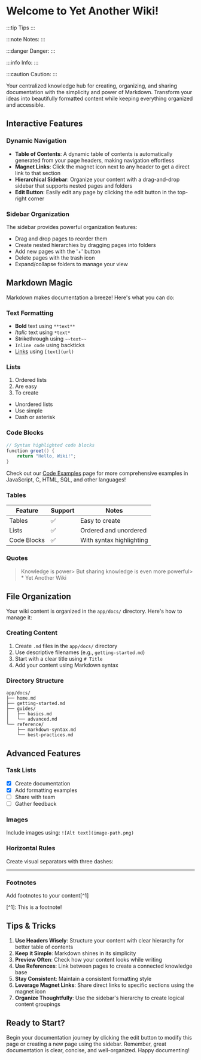 # Welcome to Yet Another Wiki!

:::tip
Tips
:::



:::note
Notes:
:::



:::danger
Danger:
:::



:::info
Info:
:::



:::caution
Caution:
:::



Your centralized knowledge hub for creating, organizing, and sharing documentation with the simplicity and power of Markdown. Transform your ideas into beautifully formatted content while keeping everything organized and accessible.

## Interactive Features

### Dynamic Navigation

* **Table of Contents**: A dynamic table of contents is automatically generated from your page headers, making navigation effortless
* **Magnet Links**: Click the magnet icon next to any header to get a direct link to that section
* **Hierarchical Sidebar**: Organize your content with a drag-and-drop sidebar that supports nested pages and folders
* **Edit Button**: Easily edit any page by clicking the edit button in the top-right corner

### Sidebar Organization

The sidebar provides powerful organization features:

* Drag and drop pages to reorder them
* Create nested hierarchies by dragging pages into folders
* Add new pages with the '+' button
* Delete pages with the trash icon
* Expand/collapse folders to manage your view

## Markdown Magic

Markdown makes documentation a breeze! Here's what you can do:

### Text Formatting

* **Bold** text using `**text**`
* *Italic* text using `*text*`
* ~~Strikethrough~~ using `~~text~~`
* `Inline code` using backticks
* [Links](https://example.com) using `[text](url)`

### Lists

1. Ordered lists
2. Are easy
3. To create

* Unordered lists
* Use simple
* Dash or asterisk

### Code Blocks

```java
// Syntax highlighted code blocks
function greet() {
    return "Hello, Wiki!";
}
```

Check out our [Code Examples](/code-examples) page for more comprehensive examples in JavaScript, C, HTML, SQL, and other languages!

### Tables

| Feature     | Support | Notes                    |
| ----------- | ------- | ------------------------ |
| Tables      | ✅       | Easy to create           |
| Lists       | ✅       | Ordered and unordered    |
| Code Blocks | ✅       | With syntax highlighting |

### Quotes

> Knowledge is power> But sharing knowledge is even more powerful> \* Yet Another Wiki

## File Organization

Your wiki content is organized in the `app/docs/` directory. Here's how to manage it:

### Creating Content

1. Create `.md` files in the `app/docs/` directory
2. Use descriptive filenames (e.g., `getting-started.md`)
3. Start with a clear title using `# Title`
4. Add your content using Markdown syntax

### Directory Structure

```text
app/docs/
├── home.md
├── getting-started.md
├── guides/
│   ├── basics.md
│   └── advanced.md
└── reference/
    ├── markdown-syntax.md
    └── best-practices.md
```

## Advanced Features

### Task Lists

* [x] Create documentation
* [x] Add formatting examples
* [ ] Share with team
* [ ] Gather feedback

### Images

Include images using: `![Alt text](image-path.png)`

### Horizontal Rules

Create visual separators with three dashes:

***

### Footnotes

Add footnotes to your content\[^1]

\[^1]: This is a footnote!

## Tips & Tricks

1. **Use Headers Wisely**: Structure your content with clear hierarchy for better table of contents
2. **Keep it Simple**: Markdown shines in its simplicity
3. **Preview Often**: Check how your content looks while writing
4. **Use References**: Link between pages to create a connected knowledge base
5. **Stay Consistent**: Maintain a consistent formatting style
6. **Leverage Magnet Links**: Share direct links to specific sections using the magnet icon
7. **Organize Thoughtfully**: Use the sidebar's hierarchy to create logical content groupings

## Ready to Start?

Begin your documentation journey by clicking the edit button to modify this page or creating a new page using the sidebar. Remember, great documentation is clear, concise, and well-organized. Happy documenting!